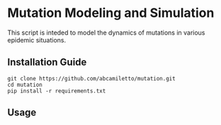 # Mutation Modeling and Simulation

This script is inteded to model the dynamics of mutations in various epidemic situations.

## Installation Guide

    git clone https://github.com/abcamiletto/mutation.git
    cd mutation
    pip install -r requirements.txt

## Usage


